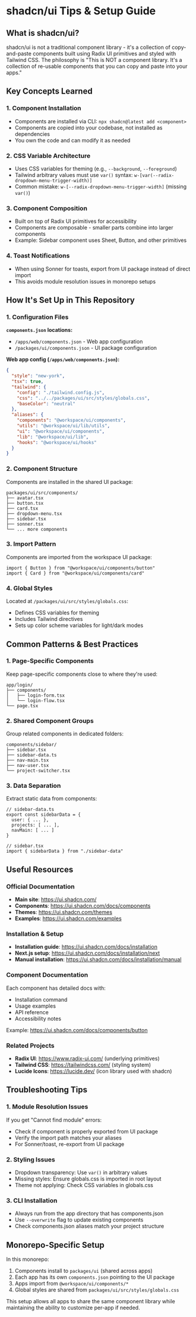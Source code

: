 # shadcn/ui Tips & Setup Guide

## What is shadcn/ui?

shadcn/ui is not a traditional component library - it's a collection of copy-and-paste components built using Radix UI primitives and styled with Tailwind CSS. The philosophy is "This is NOT a component library. It's a collection of re-usable components that you can copy and paste into your apps."

## Key Concepts Learned

### 1. Component Installation
- Components are installed via CLI: `npx shadcn@latest add <component>`
- Components are copied into your codebase, not installed as dependencies
- You own the code and can modify it as needed

### 2. CSS Variable Architecture
- Uses CSS variables for theming (e.g., `--background`, `--foreground`)
- Tailwind arbitrary values must use `var()` syntax: `w-[var(--radix-dropdown-menu-trigger-width)]`
- Common mistake: `w-[--radix-dropdown-menu-trigger-width]` (missing `var()`)

### 3. Component Composition
- Built on top of Radix UI primitives for accessibility
- Components are composable - smaller parts combine into larger components
- Example: Sidebar component uses Sheet, Button, and other primitives

### 4. Toast Notifications
- When using Sonner for toasts, export from UI package instead of direct import
- This avoids module resolution issues in monorepo setups

## How It's Set Up in This Repository

### 1. Configuration Files

**`components.json` locations:**
- `/apps/web/components.json` - Web app configuration
- `/packages/ui/components.json` - UI package configuration

**Web app config (`/apps/web/components.json`):**
```json
{
  "style": "new-york",
  "tsx": true,
  "tailwind": {
    "config": "./tailwind.config.js",
    "css": "../../packages/ui/src/styles/globals.css",
    "baseColor": "neutral"
  },
  "aliases": {
    "components": "@workspace/ui/components",
    "utils": "@workspace/ui/lib/utils",
    "ui": "@workspace/ui/components",
    "lib": "@workspace/ui/lib",
    "hooks": "@workspace/ui/hooks"
  }
}
```

### 2. Component Structure
Components are installed in the shared UI package:
```
packages/ui/src/components/
├── avatar.tsx
├── button.tsx
├── card.tsx
├── dropdown-menu.tsx
├── sidebar.tsx
├── sonner.tsx
└── ... more components
```

### 3. Import Pattern
Components are imported from the workspace UI package:
```tsx
import { Button } from "@workspace/ui/components/button"
import { Card } from "@workspace/ui/components/card"
```

### 4. Global Styles
Located at `/packages/ui/src/styles/globals.css`:
- Defines CSS variables for theming
- Includes Tailwind directives
- Sets up color scheme variables for light/dark modes

## Common Patterns & Best Practices

### 1. Page-Specific Components
Keep page-specific components close to where they're used:
```
app/login/
├── components/
│   ├── login-form.tsx
│   └── login-flow.tsx
└── page.tsx
```

### 2. Shared Component Groups
Group related components in dedicated folders:
```
components/sidebar/
├── sidebar.tsx
├── sidebar-data.ts
├── nav-main.tsx
├── nav-user.tsx
└── project-switcher.tsx
```

### 3. Data Separation
Extract static data from components:
```tsx
// sidebar-data.ts
export const sidebarData = {
  user: { ... },
  projects: [ ... ],
  navMain: [ ... ]
}

// sidebar.tsx
import { sidebarData } from "./sidebar-data"
```

## Useful Resources

### Official Documentation
- **Main site**: https://ui.shadcn.com/
- **Components**: https://ui.shadcn.com/docs/components
- **Themes**: https://ui.shadcn.com/themes
- **Examples**: https://ui.shadcn.com/examples

### Installation & Setup
- **Installation guide**: https://ui.shadcn.com/docs/installation
- **Next.js setup**: https://ui.shadcn.com/docs/installation/next
- **Manual installation**: https://ui.shadcn.com/docs/installation/manual

### Component Documentation
Each component has detailed docs with:
- Installation command
- Usage examples
- API reference
- Accessibility notes

Example: https://ui.shadcn.com/docs/components/button

### Related Projects
- **Radix UI**: https://www.radix-ui.com/ (underlying primitives)
- **Tailwind CSS**: https://tailwindcss.com/ (styling system)
- **Lucide Icons**: https://lucide.dev/ (icon library used with shadcn)

## Troubleshooting Tips

### 1. Module Resolution Issues
If you get "Cannot find module" errors:
- Check if component is properly exported from UI package
- Verify the import path matches your aliases
- For Sonner/toast, re-export from UI package

### 2. Styling Issues
- Dropdown transparency: Use `var()` in arbitrary values
- Missing styles: Ensure globals.css is imported in root layout
- Theme not applying: Check CSS variables in globals.css

### 3. CLI Installation
- Always run from the app directory that has components.json
- Use `--overwrite` flag to update existing components
- Check components.json aliases match your project structure

## Monorepo-Specific Setup

In this monorepo:
1. Components install to `packages/ui` (shared across apps)
2. Each app has its own `components.json` pointing to the UI package
3. Apps import from `@workspace/ui/components/*`
4. Global styles are shared from `packages/ui/src/styles/globals.css`

This setup allows all apps to share the same component library while maintaining the ability to customize per-app if needed.
